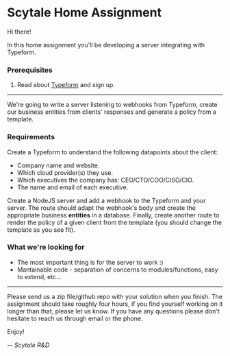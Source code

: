 # Scytale Home Assignment
Hi there!

In this home assignment you'll be developing a server integrating with Typeform.

### Prerequisites
1. Read about [Typeform](https://www.typeform.com/) and sign up.

---
We're going to write a server listening to webhooks from Typeform, create our business entities from clients' responses and generate a policy from a template.

### Requirements
Create a Typeform to understand the following datapoints about the client:
* Company name and website.
* Which cloud provider(s) they use.
* Which executives the company has: CEO/CTO/COO/CISO/CIO.
* The name and email of each executive.

Create a NodeJS server and add a webhook to the Typeform and your server.
The route should adapt the webhook's body and create the appropriate business **entities** in a database.
Finally, create another route to render the policy of a given client from the template (you should change the template as you see fit).


### What we're looking for
- The most important thing is for the server to work :)
- Mantainable code - separation of concerns to modules/functions, easy to extend, etc...


---
Please send us a zip file/github repo with your solution when you finish.
The assignment should take roughly four hours, if you find yourself working on it longer than that, please let us know.
If you have any questions please don't hesitate to reach us through email or the phone.

Enjoy!

-- *Scytale R&D*
